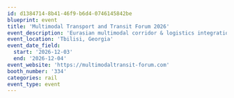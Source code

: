 ```yaml
---
id: d1384714-8b41-46f9-b6d4-0746145842be
blueprint: event
title: 'Multimodal Transport and Transit Forum 2026'
event_description: 'Eurasian multimodal corridor & logistics integration'
event_location: 'Tbilisi, Georgia'
event_date_field:
  start: '2026-12-03'
  end: '2026-12-04'
event_website: 'https://multimodaltransit-forum.com'
booth_number: '334'
categories: rail
event_type: event
---
```

